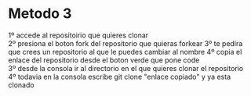 # Metodo 3
1º accede al repositoirio que quieres clonar  
2º presiona el boton fork del repositorio que quieras forkear
3º te pedira que crees un repositorio al que le puedes cambiar al nombre
4º copia el enlace del repositorio desde el boton verde que pone code  
3º desde la consola ir al directorio en el que  quieres clonar el repositorio  
4º todavia en la consola escribe git clone "enlace copiado" y ya esta clonado  
 